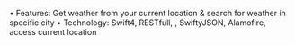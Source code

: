 •	Features: Get weather from your current location & search for weather in specific city
•	Technology: Swift4, RESTfull, , SwiftyJSON, Alamofire, access current location
